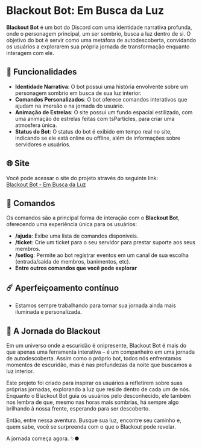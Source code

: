 # Blackout Bot: Em Busca da Luz

**Blackout Bot** é um bot do Discord com uma identidade narrativa profunda, onde o personagem principal, um ser sombrio, busca a luz dentro de si. O objetivo do bot é servir como uma metáfora de autodescoberta, convidando os usuários a explorarem sua própria jornada de transformação enquanto interagem com ele.

## 🚀 Funcionalidades

- **Identidade Narrativa**: O bot possui uma história envolvente sobre um personagem sombrio em busca de sua luz interior.
- **Comandos Personalizados**: O bot oferece comandos interativos que ajudam na imersão e na jornada do usuário.
- **Animação de Estrelas**: O site possui um fundo espacial estilizado, com uma animação de estrelas feitas com tsParticles, para criar uma atmosfera única.
- **Status do Bot**: O status do bot é exibido em tempo real no site, indicando se ele está online ou offline, além de informações sobre servidores e usuários.

## 🌐 Site

Você pode acessar o site do projeto através do seguinte link:  
[Blackout Bot - Em Busca da Luz](https://eugabrielcode.github.io/blackout)

## 📜 Comandos

Os comandos são a principal forma de interação com o **Blackout Bot**, oferecendo uma experiência única para os usuários:

- **/ajuda**: Exibe uma lista de comandos disponíveis.
- **/ticket**: Crie um ticket para o seu servidor para prestar suporte aos seus membros.
- **/setlog**: Permite ao bot registrar eventos em um canal de sua escolha (entrada/saída de membros, banimentos, etc).
- **Entre outros comandos que você pode explorar**

## ☄️ Aperfeiçoamento contínuo 
- Estamos sempre trabalhando para tornar sua jornada ainda mais iluminada e personalizada.

## 🌟 A Jornada do Blackout
Em um universo onde a escuridão é onipresente, Blackout Bot é mais do que apenas uma ferramenta interativa – é um companheiro em uma jornada de autodescoberta. Assim como o próprio bot, todos nós enfrentamos momentos de escuridão, mas é nas profundezas da noite que buscamos a luz interior.

Este projeto foi criado para inspirar os usuários a refletirem sobre suas próprias jornadas, explorando a luz que reside dentro de cada um de nós. Enquanto o Blackout Bot guia os usuários pelo desconhecido, ele também nos lembra de que, mesmo nas horas mais sombrias, há sempre algo brilhando à nossa frente, esperando para ser descoberto.

Então, entre nessa aventura. Busque sua luz, encontre seu caminho e, quem sabe, você se surpreenda com o que o Blackout pode revelar.

A jornada começa agora. ✨🌑






